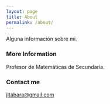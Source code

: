 ```yaml
---
layout: page
title: About
permalink: /about/
---
```


Alguna información sobre mi.

### More Information

Profesor de Matemáticas de Secundaria.

### Contact me

[jltabara@gmail.com](mailto:jltabara@gmail.com)
